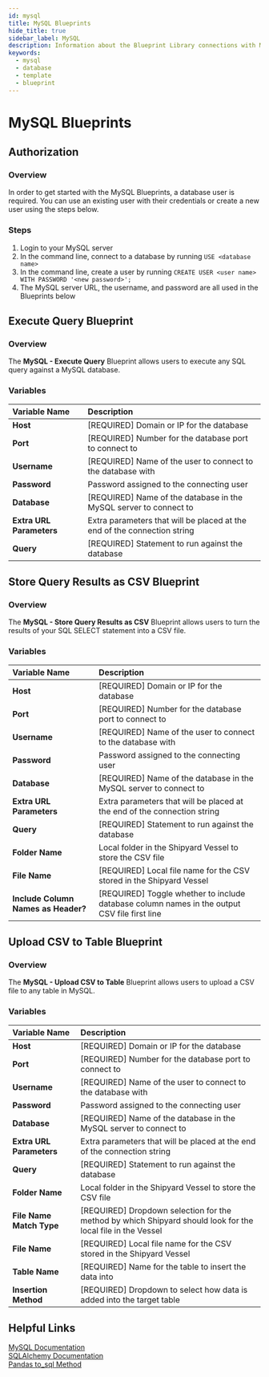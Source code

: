 ```yaml
---
id: mysql
title: MySQL Blueprints
hide_title: true
sidebar_label: MySQL
description: Information about the Blueprint Library connections with MySQL.
keywords:
  - mysql
  - database
  - template
  - blueprint
---
```


# MySQL Blueprints

## Authorization

### Overview

In order to get started with the MySQL Blueprints, a database user is required. You can use an existing user with their credentials or create a new user using the steps below.

### Steps

1. Login to your MySQL server  
2. In the command line, connect to a database by running `USE <database name>`  
3. In the command line, create a user by running `CREATE USER <user name> WITH PASSWORD '<new password>';`  
4. The MySQL server URL, the username, and password are all used in the Blueprints below  

## Execute Query Blueprint

### Overview

The **MySQL - Execute Query** Blueprint allows users to execute any SQL query against a MySQL database.

### Variables

| Variable Name | Description |
|:---|:---|
| **Host** | [REQUIRED] Domain or IP for the database |
| **Port** | [REQUIRED] Number for the database port to connect to |
| **Username** | [REQUIRED] Name of the user to connect to the database with |
| **Password** | Password assigned to the connecting user |
| **Database** | [REQUIRED] Name of the database in the MySQL server to connect to |
| **Extra URL Parameters** | Extra parameters that will be placed at the end of the connection string |
| **Query** | [REQUIRED] Statement to run against the database |

## Store Query Results as CSV Blueprint

### Overview

The **MySQL - Store Query Results as CSV** Blueprint allows users to turn the results of your SQL SELECT statement into a CSV file.

### Variables

| Variable Name | Description |
|:---|:---|
| **Host** | [REQUIRED] Domain or IP for the database |
| **Port** | [REQUIRED] Number for the database port to connect to |
| **Username** | [REQUIRED] Name of the user to connect to the database with |
| **Password** | Password assigned to the connecting user |
| **Database** | [REQUIRED] Name of the database in the MySQL server to connect to |
| **Extra URL Parameters** | Extra parameters that will be placed at the end of the connection string |
| **Query** | [REQUIRED] Statement to run against the database |
| **Folder Name** | Local folder in the Shipyard Vessel to store the CSV file |
| **File Name** | [REQUIRED] Local file name for the CSV stored in the Shipyard Vessel |
| **Include Column Names as Header?** | [REQUIRED] Toggle whether to include database column names in the output CSV file first line |

## Upload CSV to Table Blueprint

### Overview

The **MySQL - Upload CSV to Table** Blueprint allows users to upload a CSV file to any table in MySQL.

### Variables

| Variable Name | Description |
|:---|:---|
| **Host** | [REQUIRED] Domain or IP for the database |
| **Port** | [REQUIRED] Number for the database port to connect to |
| **Username** | [REQUIRED] Name of the user to connect to the database with |
| **Password** | Password assigned to the connecting user |
| **Database** | [REQUIRED] Name of the database in the MySQL server to connect to |
| **Extra URL Parameters** | Extra parameters that will be placed at the end of the connection string |
| **Query** | [REQUIRED] Statement to run against the database |
| **Folder Name** | Local folder in the Shipyard Vessel to store the CSV file |
| **File Name Match Type** | [REQUIRED] Dropdown selection for the method by which Shipyard should look for the local file in the Vessel |
| **File Name** | [REQUIRED] Local file name for the CSV stored in the Shipyard Vessel |
| **Table Name** | [REQUIRED] Name for the table to insert the data into |
| **Insertion Method** | [REQUIRED] Dropdown to select how data is added into the target table |

## Helpful Links

[MySQL Documentation](https://dev.mysql.com/doc/)  
[SQLAlchemy Documentation](https://docs.sqlalchemy.org/en/13/)  
[Pandas to_sql Method](https://pandas.pydata.org/pandas-docs/stable/reference/api/pandas.DataFrame.to_sql.html)  
